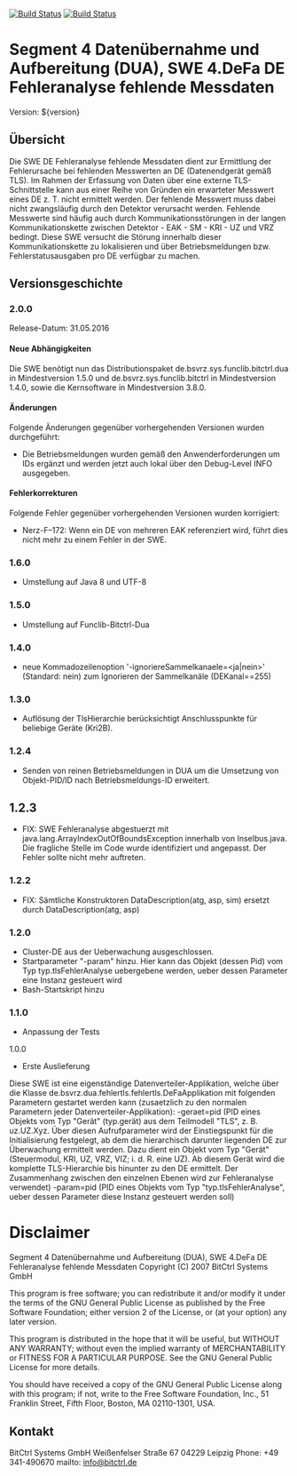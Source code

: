 [![Build Status](https://travis-ci.org/bitctrl/de.bsvrz.dua.fehlertls.svg?branch=master)](https://travis-ci.org/bitctrl/de.bsvrz.dua.fehlertls)
[![Build Status](https://api.bintray.com/packages/bitctrl/maven/de.bsvrz.dua.fehlertls/images/download.svg)](https://bintray.com/bitctrl/maven/de.bsvrz.dua.fehlertls)

# Segment 4 Datenübernahme und Aufbereitung (DUA), SWE 4.DeFa DE Fehleranalyse fehlende Messdaten

Version: ${version}

## Übersicht

Die SWE DE Fehleranalyse fehlende Messdaten dient zur Ermittlung der Fehlerursache bei fehlenden
Messwerten an DE (Datenendgerät gemäß TLS). Im Rahmen der Erfassung von Daten über eine externe
TLS-Schnittstelle kann aus einer Reihe von Gründen ein erwarteter Messwert eines DE z. T. nicht
ermittelt werden. Der fehlende Messwert muss dabei nicht zwangsläufig durch den Detektor verursacht
werden. Fehlende Messwerte sind häufig auch durch Kommunikationsstörungen in der langen Kommunikationskette
zwischen Detektor - EAK - SM - KRI - UZ und VRZ bedingt. Diese SWE versucht die Störung innerhalb dieser
Kommunikationskette zu lokalisieren und über Betriebsmeldungen bzw. Fehlerstatusausgaben pro DE verfügbar
zu machen.

## Versionsgeschichte

### 2.0.0

Release-Datum: 31.05.2016

#### Neue Abhängigkeiten

Die SWE benötigt nun das Distributionspaket de.bsvrz.sys.funclib.bitctrl.dua
in Mindestversion 1.5.0 und de.bsvrz.sys.funclib.bitctrl in Mindestversion 1.4.0,
sowie die Kernsoftware in Mindestversion 3.8.0.

#### Änderungen

Folgende Änderungen gegenüber vorhergehenden Versionen wurden durchgeführt:

- Die Betriebsmeldungen wurden gemäß den Anwenderforderungen um IDs ergänzt
  und werden jetzt auch lokal über den Debug-Level INFO ausgegeben.

#### Fehlerkorrekturen

Folgende Fehler gegenüber vorhergehenden Versionen wurden korrigiert:

- Nerz-F–172: Wenn ein DE von mehreren EAK referenziert wird, führt dies nicht
  mehr zu einem Fehler in der SWE.

### 1.6.0

- Umstellung auf Java 8 und UTF-8

### 1.5.0

- Umstellung auf Funclib-Bitctrl-Dua

### 1.4.0

 - neue Kommadozeilenoption '-ignoriereSammelkanaele=<ja|nein>' (Standard: nein) 
   zum Ignorieren der Sammelkanäle (DEKanal==255)

### 1.3.0

- Auflösung der TlsHierarchie berücksichtigt Anschlusspunkte für beliebige Geräte (Kri2B).

### 1.2.4

  - Senden von reinen Betriebsmeldungen in DUA um die Umsetzung von Objekt-PID/ID nach
    Betriebsmeldungs-ID erweitert.  

## 1.2.3

  - FIX: SWE Fehleranalyse abgestuerzt mit java.lang.ArrayIndexOutOfBoundsException 
         innerhalb von Inselbus.java. Die fragliche Stelle im Code wurde identifiziert
         und angepasst. Der Fehler sollte nicht mehr auftreten. 
  

### 1.2.2

  - FIX: Sämtliche Konstruktoren DataDescription(atg, asp, sim) ersetzt durch
         DataDescription(atg, asp)

### 1.2.0

  - Cluster-DE aus der Ueberwachung ausgeschlossen.
  - Startparameter "-param" hinzu. Hier kann das Objekt (dessen Pid) vom Typ
    typ.tlsFehlerAnalyse uebergebene werden, ueber dessen Parameter eine
    Instanz gesteuert wird
  - Bash-Startskript hinzu 

### 1.1.0

  - Anpassung der Tests 

1.0.0

  - Erste Auslieferung
 
Diese SWE ist eine eigenständige Datenverteiler-Applikation, welche über die Klasse
de.bsvrz.dua.fehlertls.fehlertls.DeFaApplikation mit folgenden Parametern gestartet
werden kann (zusaetzlich zu den normalen Parametern jeder Datenverteiler-Applikation):
	-geraet=pid 
	(PID eines Objekts vom Typ "Gerät" (typ.gerät) aus dem Teilmodell "TLS", z. B.
	 uz.UZ.Xyz. Über diesen Aufrufparameter wird der Einstiegspunkt für die
	 Initialisierung festgelegt, ab dem die hierarchisch darunter liegenden DE
	 zur Überwachung ermittelt werden. Dazu dient ein Objekt vom Typ "Gerät"
	 (Steuermodul, KRI, UZ, VRZ, VIZ; i. d. R. eine UZ). Ab diesem Gerät wird 
	 die komplette TLS-Hierarchie bis hinunter zu den DE ermittelt. Der Zusammenhang
	 zwischen den einzelnen Ebenen wird zur Fehleranalyse verwendet)
	-param=pid 
	(PID eines Objekts vom Typ "typ.tlsFehlerAnalyse", ueber dessen Parameter diese
    Instanz gesteuert werden soll)
	
	

# Disclaimer

Segment 4 Datenübernahme und Aufbereitung (DUA), SWE 4.DeFa DE Fehleranalyse fehlende Messdaten
Copyright (C) 2007 BitCtrl Systems GmbH 

This program is free software; you can redistribute it and/or modify it under
the terms of the GNU General Public License as published by the Free Software
Foundation; either version 2 of the License, or (at your option) any later
version.

This program is distributed in the hope that it will be useful, but WITHOUT
ANY WARRANTY; without even the implied warranty of MERCHANTABILITY or FITNESS
FOR A PARTICULAR PURPOSE. See the GNU General Public License for more
details.

You should have received a copy of the GNU General Public License along with
this program; if not, write to the Free Software Foundation, Inc., 51
Franklin Street, Fifth Floor, Boston, MA 02110-1301, USA.


## Kontakt

BitCtrl Systems GmbH
Weißenfelser Straße 67
04229 Leipzig
Phone: +49 341-490670
mailto: info@bitctrl.de

